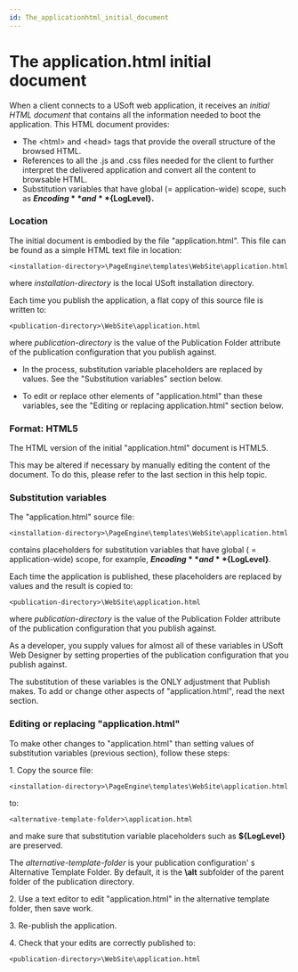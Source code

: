 ```yaml
---
id: The_applicationhtml_initial_document
---
```


# The application.html initial document

When a client connects to a USoft web application, it receives an *initial HTML document* that contains all the information needed to boot the application. This HTML document provides:

- The \<html> and \<head> tags that provide the overall structure of the browsed HTML.
- References to all the .js and .css files needed for the client to further interpret the delivered application and convert all the content to browsable HTML.
- Substitution variables that have global (= application-wide) scope, such as **${Encoding}** and **${LogLevel}.** 

### Location

The initial document is embodied by the file "application.html". This file can be found as a simple HTML text file in location:

```
<installation-directory>\PageEngine\templates\WebSite\application.html
```

where *installation-directory* is the local USoft installation directory.

Each time you publish the application, a flat copy of this source file is written to:

```
<publication-directory>\WebSite\application.html
```

where *publication-directory* is the value of the Publication Folder attribute of the publication configuration that you publish against.

- In the process, substitution variable placeholders are replaced by values. See the "Substitution variables" section below.

- To edit or replace other elements of "application.html" than these variables, see the "Editing or replacing application.html" section below.

### Format: HTML5

The HTML version of the initial "application.html" document is HTML5.

This may be altered if necessary by manually editing the content of the document. To do this, please refer to the last section in this help topic.

### Substitution variables

The "application.html" source file:

```
<installation-directory>\PageEngine\templates\WebSite\application.html
```

contains placeholders for substitution variables that have global ( = application-wide) scope, for example, **${Encoding}** and **${LogLevel}**.  

Each time the application is published, these placeholders are replaced by values and the result is copied to:

```
<publication-directory>\WebSite\application.html
```

where *publication-directory* is the value of the Publication Folder attribute of the publication configuration that you publish against.

As a developer, you supply values for almost all of these variables in USoft Web Designer by setting properties of the publication configuration that you publish against.

The substitution of these variables is the ONLY adjustment that Publish makes. To add or change other aspects of "application.html", read the next section.

### Editing or replacing "application.html"

To make other changes to "application.html" than setting values of substitution variables (previous section), follow these steps:

1. Copy the source file:

```
<installation-directory>\PageEngine\templates\WebSite\application.html
```

to:

```
<alternative-template-folder>\application.html
```

and make sure that substitution variable placeholders such as **${LogLevel}** are preserved.

The *alternative-template-folder* is your publication configuration' s Alternative Template Folder. By default, it is the **\\alt** subfolder of the parent folder of the publication directory.

2. Use a text editor to edit "application.html" in the alternative template folder, then save work.

3. Re-publish the application.

4. Check that your edits are correctly published to:

```
<publication-directory>\WebSite\application.html
```